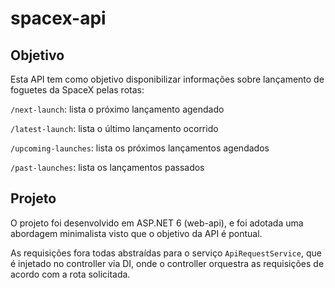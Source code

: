 # spacex-api

## Objetivo

Esta API tem como objetivo disponibilizar informações sobre lançamento de foguetes da SpaceX pelas rotas:

`/next-launch`: lista o próximo lançamento agendado

`/latest-launch`: lista o último lançamento ocorrido

`/upcoming-launches`: lista os próximos lançamentos agendados

`/past-launches`: lista os lançamentos passados

## Projeto

O projeto foi desenvolvido em ASP.NET 6 (web-api), e foi adotada uma abordagem minimalista visto que o objetivo da API é pontual.

As requisições fora todas abstraídas para o serviço `ApiRequestService`, que é injetado no controller via DI, onde o controller orquestra as requisições de acordo com a rota solicitada.
